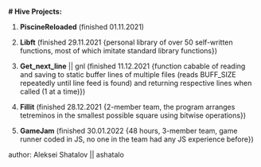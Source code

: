**# Hive Projects:**
1. **PiscineReloaded** (finished 01.11.2021)

2. **Libft** (finished 29.11.2021 {personal library of over 50 self-written functions, most of which imitate standard library functions})

3. **Get_next_line** || gnl (finished 11.12.2021 {function cabable of reading and saving to static buffer lines of multiple files (reads BUFF_SIZE repeatedly until line feed is found) and returning respective lines when called (1 at a time)}) 

4. **Fillit** (finished 28.12.2021 {2-member team, the program arranges tetreminos in the smallest possible square using bitwise operations})

5. **GameJam** (finished 30.01.2022 {48 hours, 3-member team, game runner coded in JS, no one in the team had any JS experience before})

author: 
Aleksei Shatalov || ashatalo
